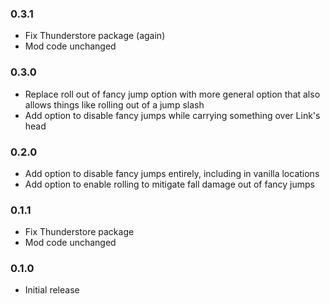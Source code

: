 ### 0.3.1
* Fix Thunderstore package (again)
* Mod code unchanged

### 0.3.0
* Replace roll out of fancy jump option with more general option that also allows things like rolling out of a jump slash
* Add option to disable fancy jumps while carrying something over Link's head

### 0.2.0
* Add option to disable fancy jumps entirely, including in vanilla locations
* Add option to enable rolling to mitigate fall damage out of fancy jumps

### 0.1.1
* Fix Thunderstore package
* Mod code unchanged

### 0.1.0
* Initial release
